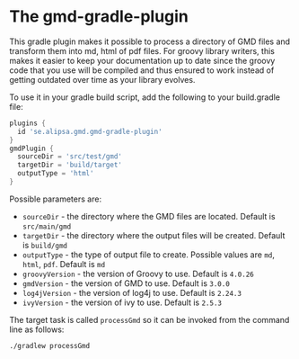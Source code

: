# The gmd-gradle-plugin

This gradle plugin makes it possible to process a directory of GMD files and transform them into md, html of pdf files. For groovy library writers, this makes it easier to keep your documentation up to date since the groovy code that you use will be compiled and thus ensured to work instead of getting outdated over time as your library evolves.

To use it in your gradle build script, add the following to your build.gradle file:

```groovy
plugins {
  id 'se.alipsa.gmd.gmd-gradle-plugin'
}
gmdPlugin {
  sourceDir = 'src/test/gmd'
  targetDir = 'build/target'
  outputType = 'html'
}
```
Possible parameters are:
- `sourceDir` - the directory where the GMD files are located. Default is `src/main/gmd`
- `targetDir` - the directory where the output files will be created. Default is `build/gmd`
- `outputType` - the type of output file to create. Possible values are `md`, `html`, `pdf`. Default is `md`
- `groovyVersion` - the version of Groovy to use. Default is `4.0.26`
- `gmdVersion` - the version of GMD to use. Default is `3.0.0`
- `log4jVersion` - the version of log4j to use. Default is `2.24.3`
- `ivyVersion` - the version of ivy to use. Default is `2.5.3`

The target task is called `processGmd` so it can be invoked from the command line as follows:

```bash
./gradlew processGmd
```